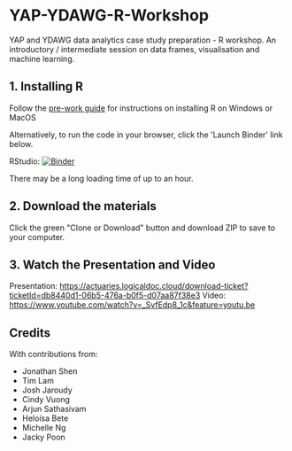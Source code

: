 # YAP-YDAWG-R-Workshop
YAP and YDAWG data analytics case study preparation - R workshop. An introductory / intermediate session on data frames, visualisation and machine learning.

## 1. Installing R

Follow the [pre-work guide](https://github.com/ActuariesInstitute/YAP-YDAWG-R-Workshop/raw/master/R_Session_Prework.docx) for instructions on installing R on Windows or MacOS

Alternatively, to run the code in your browser, click the 'Launch Binder' link below.

RStudio: [![Binder](http://mybinder.org/badge_logo.svg)](http://mybinder.org/v2/gh/ActuariesInstitute/YAP-YDAWG-R-Workshop/master?urlpath=rstudio)

There may be a long loading time of up to an hour.

## 2. Download the materials

Click the green "Clone or Download" button and download ZIP to save to your computer.

## 3. Watch the Presentation and Video
Presentation: https://actuaries.logicaldoc.cloud/download-ticket?ticketId=db8440d1-06b5-476a-b0f5-d07aa87f38e3
Video: https://www.youtube.com/watch?v=_SvfEdp8_1c&feature=youtu.be   

## Credits

With contributions from:
* Jonathan Shen
* Tim Lam
*	Josh Jaroudy
* Cindy Vuong
* Arjun Sathasivam
* Heloísa Bete
* Michelle Ng
* Jacky Poon
